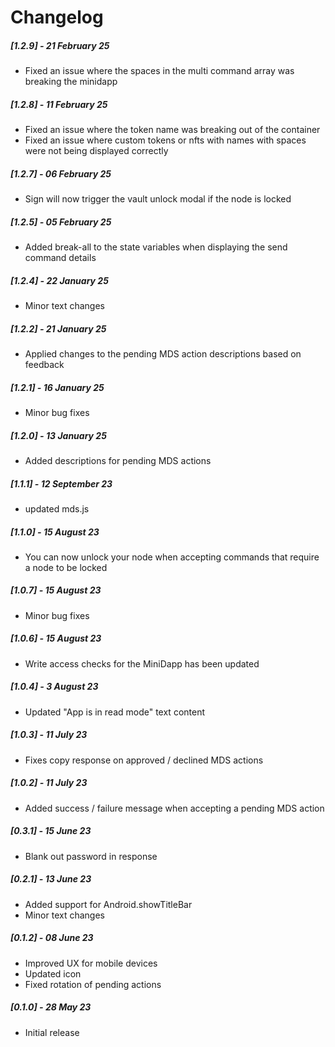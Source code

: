 # Changelog

##### [1.2.9] - 21 February 25

- Fixed an issue where the spaces in the multi command array was breaking the minidapp

##### [1.2.8] - 11 February 25

- Fixed an issue where the token name was breaking out of the container
- Fixed an issue where custom tokens or nfts with names with spaces were not being displayed correctly

##### [1.2.7] - 06 February 25

- Sign will now trigger the vault unlock modal if the node is locked

##### [1.2.5] - 05 February 25

- Added break-all to the state variables when displaying the send command details

##### [1.2.4] - 22 January 25

- Minor text changes

##### [1.2.2] - 21 January 25

- Applied changes to the pending MDS action descriptions based on feedback 

##### [1.2.1] - 16 January 25

- Minor bug fixes

##### [1.2.0] - 13 January 25

- Added descriptions for pending MDS actions

##### [1.1.1] - 12 September 23

- updated mds.js

##### [1.1.0] - 15 August 23

- You can now unlock your node when accepting commands that require a node to be locked

##### [1.0.7] - 15 August 23

- Minor bug fixes

##### [1.0.6] - 15 August 23

- Write access checks for the MiniDapp has been updated

##### [1.0.4] - 3 August 23

- Updated "App is in read mode" text content

##### [1.0.3] - 11 July 23

- Fixes copy response on approved / declined MDS actions

##### [1.0.2] - 11 July 23

- Added success / failure message when accepting a pending MDS action

##### [0.3.1] - 15 June 23

- Blank out password in response

##### [0.2.1] - 13 June 23

- Added support for Android.showTitleBar
- Minor text changes

##### [0.1.2] - 08 June 23

- Improved UX for mobile devices
- Updated icon
- Fixed rotation of pending actions

##### [0.1.0] - 28 May 23

- Initial release
